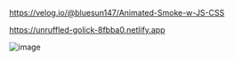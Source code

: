 https://velog.io/@bluesun147/Animated-Smoke-w-JS-CSS

https://unruffled-golick-8fbba0.netlify.app

![image](https://user-images.githubusercontent.com/86697585/153697614-54eefd23-b6d5-422f-91dc-cd8cf748a498.png)
